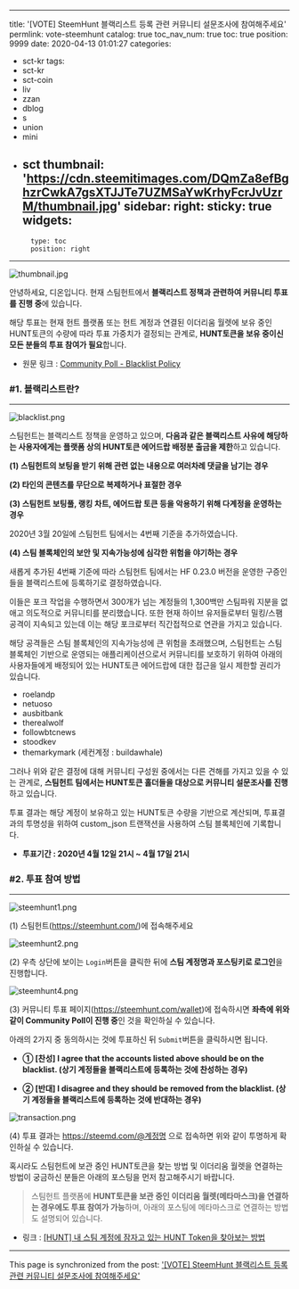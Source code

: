 
---
title: '[VOTE] SteemHunt 블랙리스트 등록 관련 커뮤니티 설문조사에 참여해주세요'
permlink: vote-steemhunt
catalog: true
toc_nav_num: true
toc: true
position: 9999
date: 2020-04-13 01:01:27
categories:
- sct-kr
tags:
- sct-kr
- sct-coin
- liv
- zzan
- dblog
- s
- union
- mini
- sct
thumbnail: 'https://cdn.steemitimages.com/DQmZa8efBghzrCwkA7gsXTJJTe7UZMSaYwKrhyFcrJvUzrM/thumbnail.jpg'
sidebar:
    right:
        sticky: true
widgets:
    -
        type: toc
        position: right
---


![thumbnail.jpg](https://cdn.steemitimages.com/DQmZa8efBghzrCwkA7gsXTJJTe7UZMSaYwKrhyFcrJvUzrM/thumbnail.jpg)

안녕하세요, 디온입니다. 현재 스팀헌트에서 **블랙리스트 정책과 관련하여 커뮤니티 투표를 진행 중**에 있습니다.

해당 투표는 현재 헌트 플랫폼 또는 헌트 계정과 연결된 이더리움 월렛에 보유 중인 HUNT토큰의 수량에 따라 투표 가중치가 결정되는 관계로, **HUNT토큰을 보유 중이신 모든 분들의 투표 참여가 필요**합니다.


- 원문 링크 : [Community Poll - Blacklist Policy](https://steemit.com/steemhunt/@steemhunt/community-poll-removing-blacklist)


### #1. 블랙리스트란?
---
![blacklist.png](https://cdn.steemitimages.com/DQmc3Szr7qyVyT7EDJjZGkUSqouL4ZwBa7ttaZniKFSFu8p/blacklist.png)

스팀헌트는 블랙리스트 정책을 운영하고 있으며, **다음과 같은 블랙리스트 사유에 해당하는 사용자에게는 플랫폼 상의 HUNT토큰 에어드랍 배정분 출금을 제한**하고 있습니다.

**(1) 스팀헌트의 보팅을 받기 위해 관련 없는 내용으로 여러차례 댓글을 남기는 경우**

**(2) 타인의 콘텐츠를 무단으로 복제하거나 표절한 경우**

**(3) 스팀헌트 보팅풀, 랭킹 차트, 에어드랍 토큰 등을 악용하기 위해 다계정을 운영하는 경우**

2020년 3월 20일에 스팀헌트 팀에서는 4번째 기준을 추가하였습니다.

**(4) 스팀 블록체인의 보안 및 지속가능성에 심각한 위험을 야기하는 경우**

새롭게 추가된 4번째 기준에 따라 스팀헌트 팀에서는 HF 0.23.0 버전을 운영한 구증인들을 블랙리스트에 등록하기로 결정하였습니다. 

이들은 포크 작업을 수행하면서 300개가 넘는 계정들의 1,300백만 스팀파워 지분을 없애고 의도적으로 커뮤니티를 분리했습니다. 또한 현재 하이브 유저들로부터 밀킹/스팸 공격이 지속되고 있는데 이는 해당 포크로부터 직간접적으로 연관을 가지고 있습니다.

해당 공격들은 스팀 블록체인의 지속가능성에 큰 위험을 초래했으며, 스팀헌트는 스팀 블록체인 기반으로 운영되는 애플리케이션으로서 커뮤니티를 보호하기 위하여 아래의 사용자들에게 배정되어 있는 HUNT토큰 에어드랍에 대한 접근을 일시 제한할 권리가 있습니다. 

- roelandp
- netuoso
- ausbitbank
- therealwolf
- followbtcnews
- stoodkev
- themarkymark (세컨계정 : buildawhale)

그러나 위와 같은 결정에 대해 커뮤니티 구성원 중에서는 다른 견해를 가지고 있을 수 있는 관계로, **스팀헌트 팀에서는 HUNT토큰 홀더들을 대상으로 커뮤니티 설문조사를 진행**하고 있습니다.

투표 결과는 해당 계정이 보유하고 있는 HUNT토큰 수량을 기반으로 계산되며, 투표결과의 투명성을 위하여 custom_json 트랜잭션을 사용하여 스팀 블록체인에 기록합니다. 

- **투표기간 : 2020년 4월 12일 21시 ~ 4월 17일 21시** 

### #2. 투표 참여 방법
---

![steemhunt1.png](https://cdn.steemitimages.com/DQmcr22SE3PZjwEG5XgNSNjEh2XSU92jhvYSd2pGyrMhFtn/steemhunt1.png)

(1) 스팀헌트(https://steemhunt.com/)에 접속해주세요

![steemhunt2.png](https://cdn.steemitimages.com/DQmaERpFzw3om83PTuBcn7MJhwxutAftAMWbvxxFXNh67JX/steemhunt2.png)


(2) 우측 상단에 보이는 `Login`버튼을 클릭한 뒤에 **스팀 계정명과 포스팅키로 로그인**을 진행합니다.

![steemhunt4.png](https://cdn.steemitimages.com/DQmSbh4ewxKUX2Yb7Kg8QzR1Hg4PQMU7EgkvxUjEin5TePZ/steemhunt4.png)

(3) 커뮤니티 투표 페이지(https://steemhunt.com/wallet)에 접속하시면 **좌측에 위와 같이 Community Poll이 진행 중**인 것을 확인하실 수 있습니다.

아래의 2가지 중 동의하시는 것에 투표하신 뒤 `Submit`버튼을 클릭하시면 됩니다.

- **① [찬성] I agree that the accounts listed above should be on the blacklist. (상기 계정들을 블랙리스트에 등록하는 것에 찬성하는 경우)**

- **② [반대] I disagree and they should be removed from the blacklist. (상기 계정들을 블랙리스트에 등록하는 것에 반대하는 경우)**

![transaction.png](https://cdn.steemitimages.com/DQmR9WEZw41iKFca93zfeVvmbpGuhsMh8PL4aLfYAB8XVUu/transaction.png)

(4) 투표 결과는 https://steemd.com/@계정명  으로 접속하면 위와 같이 투명하게 확인하실 수 있습니다.


혹시라도 스팀헌트에 보관 중인 HUNT토큰을 찾는 방법 및 이더리움 월렛을 연결하는 방법이 궁금하신 분들은 아래의 포스팅을 먼저 참고해주시기 바랍니다.

> 스팀헌트 플랫폼에 **HUNT토큰을 보관 중인 이더리움 월렛(메타마스크)을 연결하는 경우에도 투표 참여가 가능**하며, 아래의 포스팅에 메타마스크로 연결하는 방법도 설명되어 있습니다.

- 링크 : [[HUNT] 내 스팀 계정에 잠자고 있는 HUNT Token을 찾아보는 방법](https://steemit.com/hive-101145/@donekim/hunt-hunt-token)

- - -

This page is synchronized from the post: ['[VOTE] SteemHunt 블랙리스트 등록 관련 커뮤니티 설문조사에 참여해주세요'](https://steemit.com/@donekim/vote-steemhunt)
